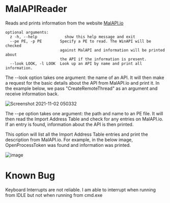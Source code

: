 # MalAPIReader
Reads and prints information from the website [MalAPI.io](https://malapi.io/)

``` 
optional arguments:
  z -h, --help            show this help message and exit
  --pe PE, -p PE        Specify a PE to read. The WinAPI will be checked
                        against MalAPI and information will be printed about
                        the API if the information is present.
  --look LOOK, -l LOOK  Look up an API by name and print all information.
```
  
  The --look option takes one argument: the name of an API. It will then make a request for the basic details about the API from MalAPI.io and print it. In the example below, we pass "CreateRemoteThread" as an argument and receive information back.
  
  ![Screenshot 2021-11-02 050332](https://user-images.githubusercontent.com/77356206/139817458-940378a8-d06a-433a-80f3-abfbfbd9400c.png)

  
  The --pe option takes one argument: the path and name to an PE file. It will then read the Import Address Table and check for any entries on MalAPI.io. If an entry is found, information about the API is then printed.
  
  This option will list all the Import Address Table entries and print the description from MalAPI.io. For example, in the below image, OpenProcessToken was found and information was printed.
  
  ![image](https://user-images.githubusercontent.com/77356206/139821165-75f5c780-f328-413b-9a4a-481bfeb3ce02.png)

  
# Known Bug
Keyboard Interrupts are not reliable. I am able to interrupt when running from IDLE but not when running from cmd.exe
